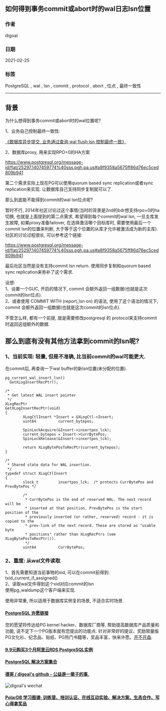## 如何得到事务commit或abort时的wal日志lsn位置   
    
### 作者    
digoal    
    
### 日期    
2021-02-25     
    
### 标签    
PostgreSQL , wal , lsn , commit , protocol , abort , 位点 , 最终一致性    
    
----    
    
## 背景    
为什么想得到事务commit或abort时的wal位置呢?     
    
1、业务自己控制最终一致性:    
    
[《数据库异步提交, 业务通过查询 wal flush lsn 控制最终一致》](../202102/20210224_02.md)      
    
2、数据库proxy, 用来实现RPO=0的HA方案    
    
https://www.postgresql.org/message-id/flat/25297.1407459774%40sss.pgh.pa.us#a8f9358a5675ff86d76ec5ced809b941    
    
第二个需求实际上现在PG可以使用quorum based sync replication或者sync replication来实现. 让数据库自己支持同步复制就可以了.     
    
那么到底能不能得到commit的wal lsn位点呢?    
    
暂时不行, 2014年社区讨论过这个事情(当时的背景是2nd的bdr想支持rpo=0的ha切换, 也就是上面提到的第二点需求, 希望得到每个commit的wal lsn, 一旦主库发生故障, 如果proxy准备failover, 在选择激活哪个目标库时, 需要使用最后一个commit lsn的位置来判断, 大于等于这个位置的从库才允许被激活成为新的主库). 社区的讨论过程很长, 可以参考这个链接:    
    
https://www.postgresql.org/message-id/flat/25297.1407459774%40sss.pgh.pa.us#a8f9358a5675ff86d76ec5ced809b941    
    
最后社区当然是没有支持commit lsn return. 使用同步复制和quorum based sync replication来弥补了这个需求.    
    
设想:     
1、设置一个GUC, 开启的情况下, commit 会额外返回一组数据(也就是这次commit的lsn位点).     
2、或者使用 COMMIT WITH (report_lsn on) 的语法, 使用了这个语法的情况下, commit 会额外返回一组数据(也就是这次commit的lsn位点).     
    
不管怎么样, 都有一个前提, 就是需要修改postgresql 的 protocol来支持commit时返回这组额外的数据.     
    
## 那么到底有没有其他方法拿到commit的lsn呢?    
    
### 1、当前实现: 轻量, 但是不准确, 比当前commit的wal可能更大.     
在commit后, 再查询一下wal buffer的新lsn位置(未分配的位置).      
    
```    
pg_current_wal_insert_lsn()    
  GetXLogInsertRecPtr();    
```    
    
```    
/*    
 * Get latest WAL insert pointer    
 */    
XLogRecPtr    
GetXLogInsertRecPtr(void)    
{    
        XLogCtlInsert *Insert = &XLogCtl->Insert;    
        uint64          current_bytepos;    
    
        SpinLockAcquire(&Insert->insertpos_lck);    
        current_bytepos = Insert->CurrBytePos;    
        SpinLockRelease(&Insert->insertpos_lck);    
    
        return XLogBytePosToRecPtr(current_bytepos);    
}    
```    
    
```    
/*    
 * Shared state data for WAL insertion.    
 */    
typedef struct XLogCtlInsert    
{    
        slock_t         insertpos_lck;  /* protects CurrBytePos and PrevBytePos */    
    
        /*    
         * CurrBytePos is the end of reserved WAL. The next record will be    
         * inserted at that position. PrevBytePos is the start position of the    
         * previously inserted (or rather, reserved) record - it is copied to the    
         * prev-link of the next record. These are stored as "usable byte    
         * positions" rather than XLogRecPtrs (see XLogBytePosToRecPtr()).    
         */    
        uint64          CurrBytePos;    
```    
    
### 2、重度: 从wal文件读取    
1、首先需要知道当前事物的xid, 可以在commit前得到: txid_current_if_assigned()    
2、读取wal文件得到这个xid对应commit的lsn    
使用pg_waldump这个客户端来实现.    
    
使用非常重, 所以适用于数据库实例复的场景, 不适合实时场景.     
    
      
  
#### [PostgreSQL 许愿链接](https://github.com/digoal/blog/issues/76 "269ac3d1c492e938c0191101c7238216")
您的愿望将传达给PG kernel hacker、数据库厂商等, 帮助提高数据库产品质量和功能, 说不定下一个PG版本就有您提出的功能点. 针对非常好的提议，奖励限量版PG文化衫、纪念品、贴纸、PG热门书籍等，奖品丰富，快来许愿。[开不开森](https://github.com/digoal/blog/issues/76 "269ac3d1c492e938c0191101c7238216").  
  
  
#### [9.9元购买3个月阿里云RDS PostgreSQL实例](https://www.aliyun.com/database/postgresqlactivity "57258f76c37864c6e6d23383d05714ea")
  
  
#### [PostgreSQL 解决方案集合](https://yq.aliyun.com/topic/118 "40cff096e9ed7122c512b35d8561d9c8")
  
  
#### [德哥 / digoal's github - 公益是一辈子的事.](https://github.com/digoal/blog/blob/master/README.md "22709685feb7cab07d30f30387f0a9ae")
  
  
![digoal's wechat](../pic/digoal_weixin.jpg "f7ad92eeba24523fd47a6e1a0e691b59")
  
  
#### [PolarDB 学习图谱: 训练营、培训认证、在线互动实验、解决方案、生态合作、写心得拿奖品](https://www.aliyun.com/database/openpolardb/activity "8642f60e04ed0c814bf9cb9677976bd4")
  
